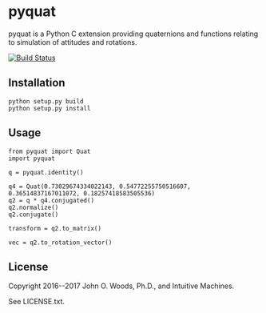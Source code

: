 # pyquat

pyquat is a Python C extension providing quaternions and functions relating to simulation of attitudes and rotations.

[![Build Status](https://travis-ci.org/mohawkjohn/pyquat.svg?branch=master)](https://travis-ci.org/mohawkjohn/pyquat)

## Installation

    python setup.py build
    python setup.py install

## Usage

    from pyquat import Quat
    import pyquat

    q = pyquat.identity()

    q4 = Quat(0.73029674334022143, 0.54772255750516607, 0.36514837167011072, 0.18257418583505536)
    q2 = q * q4.conjugated()
    q2.normalize()
    q2.conjugate()

    transform = q2.to_matrix()

    vec = q2.to_rotation_vector()

## License

Copyright 2016--2017 John O. Woods, Ph.D., and Intuitive Machines.

See LICENSE.txt.
